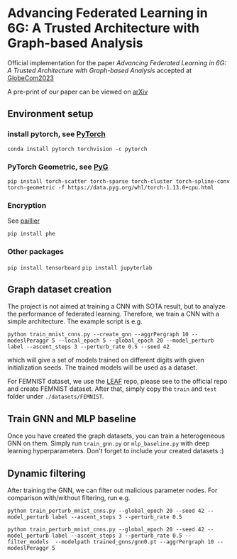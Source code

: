 # Advancing Federated Learning in 6G: A Trusted Architecture with Graph-based Analysis

Official implementation for the paper _Advancing Federated Learning in 6G: A Trusted Architecture with Graph-based Analysis_ accepted at [GlobeCom2023](https://globecom2023.ieee-globecom.org/)

A pre-print of our paper can be viewed on [arXiv](https://arxiv.org/abs/2309.05525)

## Environment setup

### install pytorch, see [PyTorch](https://pytorch.org/get-started/previous-versions/)
`conda install pytorch torchvision -c pytorch`

### PyTorch Geometric, see [PyG](https://pytorch-geometric.readthedocs.io/en/latest/#)
`pip install torch-scatter torch-sparse torch-cluster torch-spline-conv torch-geometric -f https://data.pyg.org/whl/torch-1.13.0+cpu.html`


### Encryption

See [paillier](https://github.com/data61/python-paillier)

`pip install phe`

### Other packages

`pip install tensorboard`
`pip install jupyterlab`

## Graph dataset creation
The project is not aimed at training a CNN with SOTA result, but to analyze the performance of federated learning. 
Therefore, we train a CNN with a simple architecture. The example script is e.g.

`python train_mnist_cnns.py --create_gnn --aggrPergraph 10 --modeslPeraggr 5 --local_epoch 5 --global_epoch 20 --model_perturb label --ascent_steps 3 --perturb_rate 0.5 --seed 42`

which will give a set of models trained on different digits with given initialization seeds. The trained models will be used as a dataset.

For FEMNIST dataset, we use the [LEAF](https://github.com/TalwalkarLab/leaf) repo, please see to the official repo and create FEMNIST dataset. 
After that, simply copy the `train` and `test` folder under `./datasets/FEMNIST`.

## Train GNN and MLP baseline
Once you have created the graph datasets, you can train a heterogeneous GNN on them.
Simply run `train_gnn.py` or `mlp_baseline.py` with deep learning hyperparameters. Don't forget to include your created datasets :)

## Dynamic filtering
After training the GNN, we can filter out malicious parameter nodes. For comparison with/without filtering, run e.g.

`python train_perturb_mnist_cnns.py --global_epoch 20 --seed 42 --model_perturb label --ascent_steps 3 --perturb_rate 0.5`

`python train_perturb_mnist_cnns.py --global_epoch 20 --seed 42 --model_perturb label --ascent_steps 3 --perturb_rate 0.5 --filter_models  --modelpath trained_gnns/gnn0.pt --aggrPergraph 10 --modeslPeraggr 5`
